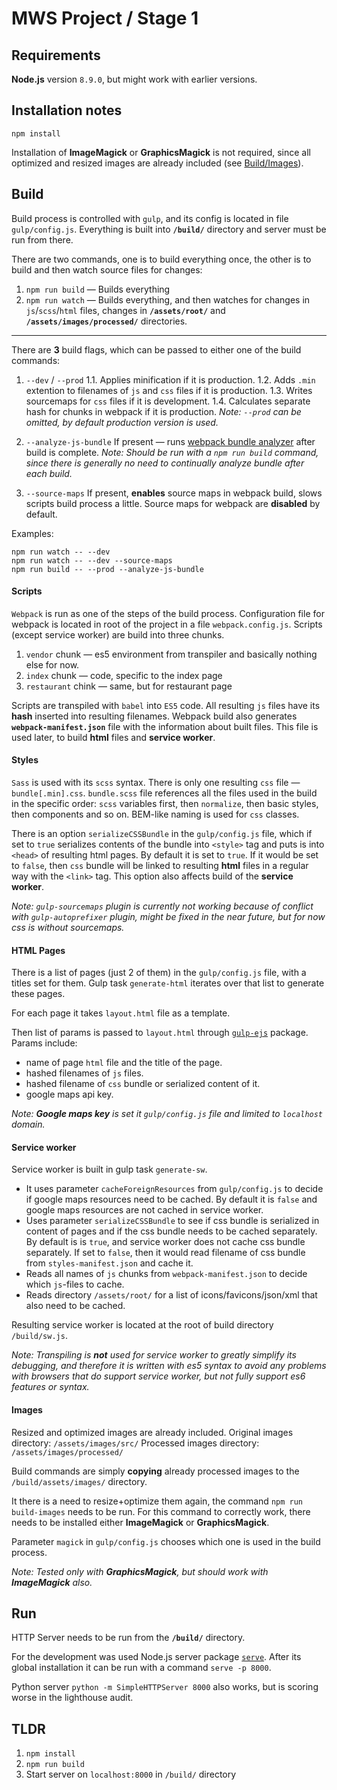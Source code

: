 # MWS Project / Stage 1

## Requirements

**Node.js** version `8.9.0`, but might work with earlier versions.


## Installation notes

`npm install`

Installation of **ImageMagick** or **GraphicsMagick** is not required, since all optimized and resized images are already included (see [Build/Images](#images)).


## Build

Build process is controlled with `gulp`, and its config is located in file `gulp/config.js`.
Everything is built into **`/build/`** directory and server must be run from there.

There are two commands, one is to build everything once, the other is to build and then watch source files for changes:

1. `npm run build` — Builds everything
2. `npm run watch` — Builds everything, and then watches for changes in `js`/`scss`/`html` files, changes in **`/assets/root/`** and **`/assets/images/processed/`** directories.

---

There are **3** build flags, which can be passed to either one of the build commands:

1. `--dev` / `--prod`
1.1. Applies minification if it is production.
1.2. Adds `.min` extention to filenames of `js` and `css` files if it is production.
1.3. Writes sourcemaps for `css` files if it is development.
1.4. Calculates separate hash for chunks in webpack if it is production.
*Note: `--prod` can be omitted, by default production version is used.*

2. `--analyze-js-bundle`
If present — runs [webpack bundle analyzer](https://www.npmjs.com/package/webpack-bundle-analyzer) after build is complete.
*Note: Should be run with a `npm run build` command, since there is generally no need to continually analyze bundle after each build.*

3. `--source-maps`
If present, **enables** source maps in webpack build, slows scripts build process a little. Source maps for webpack are **disabled** by default.

Examples:
```
npm run watch -- --dev
npm run watch -- --dev --source-maps
npm run build -- --prod --analyze-js-bundle
```


#### Scripts

`Webpack` is run as one of the steps of the build process. Configuration file for webpack is located in root of the project in a file `webpack.config.js`.
Scripts (except service worker) are build into three chunks.

1. `vendor` chunk — es5 environment from transpiler and basically nothing else for now.
2. `index` chunk — code, specific to the index page
3. `restaurant` chink — same, but for restaurant page

Scripts are transpiled with `babel` into `ES5` code.
All resulting `js` files have its **hash** inserted into resulting filenames.
Webpack build also generates **`webpack-manifest.json`** file with the information about built files. This file is used later, to build **html** files and **service worker**.


#### Styles

`Sass` is used with its `scss` syntax.
There is only one resulting `css` file — `bundle[.min].css`.
`bundle.scss` file references all the files used in the build in the specific order: `scss` variables first, then `normalize`, then basic styles, then components and so on.
BEM-like naming is used for `css` classes.

There is an option `serializeCSSBundle` in the `gulp/config.js` file, which if set to `true` serializes contents of the bundle into `<style>` tag and puts is into `<head>` of resulting html pages.
By default it is set to `true`.
If it would be set to `false`, then `css` bundle will be linked to resulting **html** files in a regular way with the `<link>` tag.
This option also affects build of the **service worker**.

*Note: `gulp-sourcemaps` plugin is currently not working because of conflict with `gulp-autoprefixer` plugin, might be fixed in the near future, but for now css is without sourcemaps.*


#### HTML Pages

There is a list of pages (just 2 of them) in the `gulp/config.js` file, with a titles set for them.
Gulp task `generate-html` iterates over that list to generate these pages.

For each page it takes `layout.html` file as a template.

Then list of params is passed to `layout.html` through [`gulp-ejs`](https://www.npmjs.com/package/gulp-ejs) package.
Params include:

- name of page `html` file and the title of the page.
- hashed filenames of `js` files.
- hashed filename of `css` bundle or serialized content of it.
- google maps api key.

*Note: **Google maps key** is set it `gulp/config.js` file and limited to `localhost` domain.*


#### Service worker

Service worker is built in gulp task `generate-sw`.

- It uses parameter `cacheForeignResources` from `gulp/config.js` to decide if google maps resources need to be cached.
By default it is `false` and google maps resources are not cached in service worker.
- Uses parameter `serializeCSSBundle` to see if css bundle is serialized in content of pages and if the css bundle needs to be cached separately.
By default is is `true`, and service worker does not cache css bundle separately. If set to `false`, then it would read filename of css bundle from `styles-manifest.json` and cache it.
- Reads all names of `js` chunks from `webpack-manifest.json` to decide which `js`-files to cache.
- Reads directory `/assets/root/` for a list of icons/favicons/json/xml that also need to be cached.

Resulting service worker is located at the root of build directory `/build/sw.js`.

*Note: Transpiling is **not** used for service worker to greatly simplify its debugging, and therefore it is written with es5 syntax to avoid any problems with browsers that do support service worker, but not fully support es6 features or syntax.*


#### Images

Resized and optimized images are already included.
Original images directory: `/assets/images/src/`
Processed images directory: `/assets/images/processed/`

Build commands are simply **copying** already processed images to the `/build/assets/images/` directory.

It there is a need to resize+optimize them again, the command `npm run build-images` needs to be run.
For this command to correctly work, there needs to be installed either **ImageMagick** or **GraphicsMagick**.

Parameter `magick` in `gulp/config.js` chooses which one is used in the build process.

*Note: Tested only with **GraphicsMagick**, but should work with **ImageMagick** also.*




## Run

HTTP Server needs to be run from the **`/build/`** directory.

For the development was used Node.js server package [`serve`](https://www.npmjs.com/package/serve).
After its global installation it can be run with a command `serve -p 8000`.

Python server `python -m SimpleHTTPServer 8000` also works, but is scoring worse in the lighthouse audit.


## TLDR

1. `npm install`
2. `npm run build`
3. Start server on `localhost:8000` in `/build/` directory
